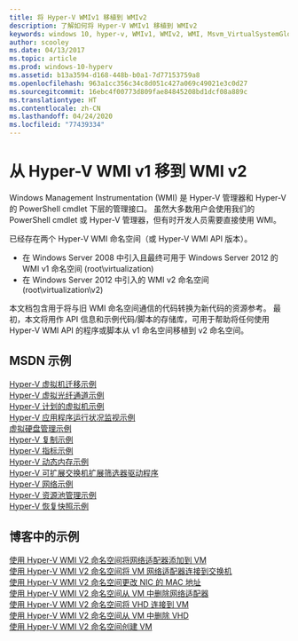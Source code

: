 ```yaml
---
title: 将 Hyper-V WMIv1 移植到 WMIv2
description: 了解如何将 Hyper-V WMIv1 移植到 WMIv2
keywords: windows 10, hyper-v, WMIv1, WMIv2, WMI, Msvm_VirtualSystemGlobalSettingData, root\virtualization
author: scooley
ms.date: 04/13/2017
ms.topic: article
ms.prod: windows-10-hyperv
ms.assetid: b13a3594-d168-448b-b0a1-7d77153759a8
ms.openlocfilehash: 963a1cc356c34c8d051c427a069c49021e3c0d27
ms.sourcegitcommit: 16ebc4f00773d809fae84845208bd1dcf08a889c
ms.translationtype: HT
ms.contentlocale: zh-CN
ms.lasthandoff: 04/24/2020
ms.locfileid: "77439334"
---
```

# <a name="move-from-hyper-v-wmi-v1-to-wmi-v2"></a>从 Hyper-V WMI v1 移到 WMI v2

Windows Management Instrumentation (WMI) 是 Hyper-V 管理器和 Hyper-V 的 PowerShell cmdlet 下层的管理接口。  虽然大多数用户会使用我们的 PowerShell cmdlet 或 Hyper-V 管理器，但有时开发人员需要直接使用 WMI。  

已经存在两个 Hyper-V WMI 命名空间（或 Hyper-V WMI API 版本）。
* 在 Windows Server 2008 中引入且最终可用于 Windows Server 2012 的 WMI v1 命名空间 (root\virtualization)
* 在 Windows Server 2012 中引入的 WMI v2 命名空间 (root\virtualization\v2)

本文档包含用于将与旧 WMI 命名空间通信的代码转换为新代码的资源参考。  最初，本文将用作 API 信息和示例代码/脚本的存储库，可用于帮助将任何使用 Hyper-V WMI API 的程序或脚本从 v1 命名空间移植到 v2 命名空间。

## <a name="msdn-samples"></a>MSDN 示例

[Hyper-V 虚拟机迁移示例](http://code.msdn.microsoft.com/windowsdesktop/Hyper-V-virtual-machine-aef356ee)  
[Hyper-V 虚拟光纤通道示例](http://code.msdn.microsoft.com/windowsdesktop/Hyper-V-virtual-Fiber-35d27dcd)  
[Hyper-V 计划的虚拟机示例](http://code.msdn.microsoft.com/windowsdesktop/Hyper-V-planned-virtual-8c7b7499)  
[Hyper-V 应用程序运行状况监视示例](http://code.msdn.microsoft.com/windowsdesktop/Hyper-V-application-health-dc0294f2)  
[虚拟硬盘管理示例](http://code.msdn.microsoft.com/windowsdesktop/Virtual-hard-disk-03108ed3)  
[Hyper-V 复制示例](http://code.msdn.microsoft.com/windowsdesktop/Hyper-V-replication-sample-d2558867)  
[Hyper-V 指标示例](http://code.msdn.microsoft.com/windowsdesktop/Hyper-V-metrics-sample-2dab2cb1)  
[Hyper-V 动态内存示例](http://code.msdn.microsoft.com/windowsdesktop/Hyper-V-dynamic-memory-9b0b1d05)  
[Hyper-V 可扩展交换机扩展筛选器驱动程序](http://code.msdn.microsoft.com/windowsdesktop/Hyper-V-Extensible-Virtual-e4b31fbb)  
[Hyper-V 网络示例](http://code.msdn.microsoft.com/windowsdesktop/Hyper-V-networking-sample-7c47e6f5)  
[Hyper-V 资源池管理示例](http://code.msdn.microsoft.com/windowsdesktop/Hyper-V-resource-pool-df906d95)  
[Hyper-V 恢复快照示例](http://code.msdn.microsoft.com/windowsdesktop/Hyper-V-recovery-snapshot-ea72320c)  

## <a name="samples-from-blogs"></a>博客中的示例

[使用 Hyper-V WMI V2 命名空间将网络适配器添加到 VM](http://blogs.msdn.com/b/taylorb/archive/2013/07/15/adding-a-network-adapter-to-a-vm-using-the-hyper-v-wmi-v2-namespace.aspx)  
[使用 Hyper-V WMI V2 命名空间将 VM 网络适配器连接到交换机](http://blogs.msdn.com/b/taylorb/archive/2013/07/15/connecting-a-vm-network-adapter-to-a-switch-using-the-hyper-v-wmi-v2-namespace.aspx)  
[使用 Hyper-V WMI V2 命名空间更改 NIC 的 MAC 地址](http://blogs.msdn.com/b/taylorb/archive/2013/08/12/changing-the-mac-address-of-nic-using-the-hyper-v-wmi-v2-namespace.aspx)  
[使用 Hyper-V WMI V2 命名空间从 VM 中删除网络适配器](http://blogs.msdn.com/b/taylorb/archive/2013/08/12/removing-a-network-adapter-to-a-vm-using-the-hyper-v-wmi-v2-namespace.aspx)  
[使用 Hyper-V WMI V2 命名空间将 VHD 连接到 VM](http://blogs.msdn.com/b/taylorb/archive/2013/08/12/attaching-a-vhd-to-a-vm-using-the-hyper-v-wmi-v2-namespace.aspx)  
[使用 Hyper-V WMI V2 命名空间从 VM 中删除 VHD](http://blogs.msdn.com/b/taylorb/archive/2013/08/12/removing-a-vhd-from-a-vm-using-the-hyper-v-wmi-v2-namespace.aspx)  
[使用 Hyper-V WMI V2 命名空间创建 VM](http://blogs.msdn.com/b/virtual_pc_guy/archive/2013/06/20/creating-a-virtual-machine-with-wmi-v2.aspx)

